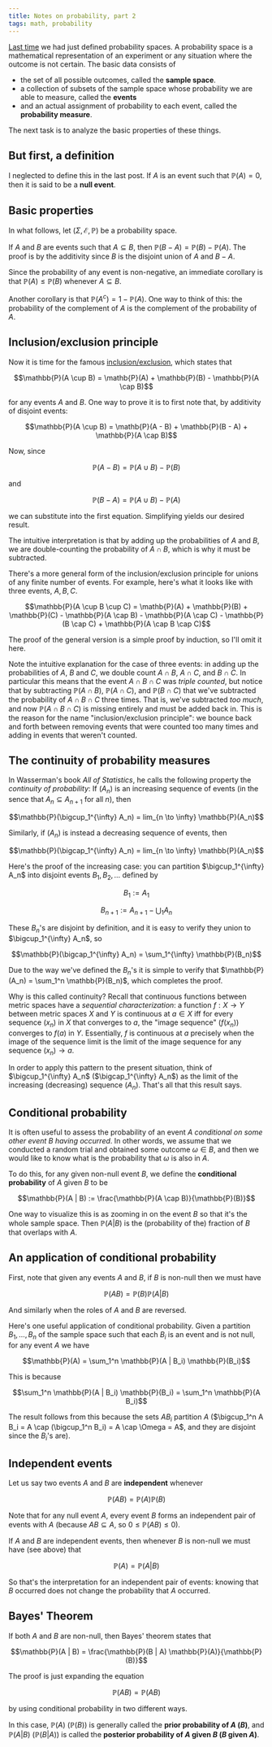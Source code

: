 ```yaml
---
title: Notes on probability, part 2
tags: math, probability
---
```


[Last time][prob-1] we had just defined probability spaces. A probability space is a mathematical representation of an experiment or any situation where the outcome is not certain. The basic data consists of

 - the set of all possible outcomes, called the **sample space**.
 - a collection of subsets of the sample space whose probability we are able to measure, called the **events**
 - and an actual assignment of probability to each event, called the **probability measure**.

The next task is to analyze the basic properties of these things.

## But first, a definition

I neglected to define this in the last post. If $A$ is an event such that $\mathbb{P}(A) = 0$, then it is said to be a **null event**.


## Basic properties

In what follows, let $(\Sigma, \mathcal{E}, \mathbb{P})$ be a probability space.

If $A$ and $B$ are events such that $A \subseteq B$, then $\mathbb{P}(B - A) = \mathbb{P}(B) - \mathbb{P}(A)$. The proof is by the additivity since $B$ is the disjoint union of $A$ and $B - A$.

Since the probability of any event is non-negative, an immediate corollary is that $\mathbb{P}(A) \leq \mathbb{P}(B)$ whenever $A \subseteq B$.

Another corollary is that $\mathbb{P}(A^c) = 1 - \mathbb{P}(A)$. One way to think of this: the probability of the complement of $A$ is the complement of the probability of $A$.

## Inclusion/exclusion principle

Now it is time for the famous [inclusion/exclusion](http://en.wikipedia.org/wiki/Inclusion%E2%80%93exclusion_principle), which states that

$$\mathbb{P}(A \cup B) = \mathb{P}(A) + \mathbb{P}(B) - \mathbb{P}(A \cap B)$$

for any events $A$ and $B$. One way to prove it is to first note that, by additivity of disjoint events:

$$\mathbb{P}(A \cup B) = \mathb{P}(A - B) + \mathbb{P}(B - A) + \mathbb{P}(A \cap B)$$

Now, since

$$\mathbb{P}(A - B) = \mathbb{P}(A \cup B) - \mathbb{P}(B)$$

and

$$\mathbb{P}(B - A) = \mathbb{P}(A \cup B) - \mathbb{P}(A)$$

we can substitute into the first equation. Simplifying yields our desired result.

The intuitive interpretation is that by adding up the probabilities of $A$ and $B$, we are double-counting the probability of $A \cap B$, which is why it must be subtracted.

There's a more general form of the inclusion/exclusion principle for unions of any finite number of events. For example, here's what it looks like with  three events, $A, B, C$.

$$\mathbb{P}(A \cup B \cup C) = \mathb{P}(A) + \mathbb{P}(B) + \mathbb{P}(C) - \mathbb{P}(A \cap B) - \mathbb{P}(A \cap C) - \mathbb{P}(B \cap C) + \mathbb{P}(A \cap B \cap C)$$

The proof of the general version is a simple proof by induction, so I'll omit it here.

Note the intuitive explanation for the case of three events: in adding up the probabilities of $A$, $B$ and $C$, we double count $A \cap B$, $A \cap C$, and $B \cap C$. In particular this means that the event $A \cap B \cap C$ was *triple counted*, but notice that by subtracting $\mathbb{P}(A \cap B)$,  $\mathbb{P}(A \cap C)$, and $\mathbb{P}(B \cap C)$ that we've subtracted the probability of $A \cap B \cap C$ three times. That is, we've subtracted *too much*, and now $\mathbb{P}(A \cap B \cap C)$ is missing entirely and must be added back in. This is the reason for the name "inclusion/exclusion principle": we bounce back and forth between removing events that were counted too many times and adding in events that weren't counted.


## The continuity of probability measures

In Wasserman's book *All of Statistics*, he calls the following property the *continuity of probability*: If $(A_n)$ is an increasing sequence of events (in the sence that $A_n \subseteq A_{n+1}$ for all $n$), then

$$\mathbb{P}(\bigcup_1^{\infty} A_n) = lim_{n \to \infty} \mathbb{P}(A_n)$$

Similarly, if $(A_n)$ is instead a decreasing sequence of events, then

$$\mathbb{P}(\bigcap_1^{\infty} A_n) = lim_{n \to \infty} \mathbb{P}(A_n)$$

Here's the proof of the increasing case: you can partition $\bigcup_1^{\infty} A_n$ into disjoint events $B_1, B_2, \ldots$ defined by

$$B_1 := A_1$$

$$B_{n+1} := A_{n+1} - \bigcup_1 A_n$$

These $B_n$'s are disjoint by definition, and it is easy to verify they union to $\bigcup_1^{\infty} A_n$, so

$$\mathbb{P}(\bigcap_1^{\infty} A_n) = \sum_1^{\infty} \mathbb{P}(B_n)$$

Due to the way we've defined the $B_n$'s it is simple to verify that $\mathbb{P}(A_n) = \sum_1^n \mathbb{P}(B_n)$, which completes the proof.

Why is this called continuity? Recall that continuous functions between metric spaces have a *sequential characterization*: a function $f: X \to Y$ between metric spaces $X$ and $Y$ is continuous at $a \in X$ iff for every sequence $(x_n)$ in $X$ that converges to $a$, the "image sequence" $(f(x_n))$ converges to $f(a)$ in $Y$. Essentially, $f$ is continuous at $a$ precisely when the image of the sequence limit is the limit of the image sequence for any sequence $(x_n) \to a$.

In order to apply this pattern to the present situation, think of $\bigcup_1^{\infty} A_n$ ($\bigcap_1^{\infty} A_n$) as the limit of the increasing (decreasing) sequence $(A_n)$. That's all that this result says.

## Conditional probability

It is often useful to assess the probability of an event $A$ *conditional on some other event $B$ having occurred*. In other words, we assume that we conducted a random trial and obtained some outcome $\omega \in B$, and then we would like to know what is the probability that $\omega$ is also in $A$.

To do this, for any given non-null event $B$, we define the **conditional probability** of $A$ given $B$ to be

$$\mathbb{P}(A | B) := \frac{\mathbb{P}(A \cap B)}{\mathbb{P}(B)}$$

One way to visualize this is as zooming in on the event $B$ so that it's the whole sample space. Then $\mathbb{P}(A | B)$ is the (probability of the) fraction of $B$ that overlaps with $A$.


## An application of conditional probability

First, note that given any events $A$ and $B$, if $B$ is non-null then we must have

$$\mathbb{P}(A B) = \mathbb{P}(B) \mathbb{P}(A | B)$$

And similarly when the roles of $A$ and $B$ are reversed.

Here's one useful application of conditional probability. Given a partition $B_1, \ldots, B_n$ of the sample space such that each $B_i$ is an event and is not null, for any event $A$ we have

$$\mathbb{P}(A) = \sum_1^n \mathbb{P}(A | B_i) \mathbb{P}(B_i)$$

This is because

$$\sum_1^n \mathbb{P}(A | B_i) \mathbb{P}(B_i) = \sum_1^n \mathbb{P}(A B_i)$$

The result follows from this because the sets $A B_i$ partition $A$ ($\bigcup_1^n A B_i = A \cap (\bigcup_1^n B_i) = A \cap \Omega = A$, and they are disjoint since the $B_i$'s are).


## Independent events

Let us say two events $A$ and $B$ are **independent** whenever

$$\mathbb{P}(A B) = \mathbb{P}(A) \mathbb{P}(B)$$

Note that for any null event $A$, every event $B$ forms an independent pair of events with $A$ (because $A B \subseteq A$, so $0 \leq \mathbb{P}(A B) \leq 0$).

If $A$ and $B$ are independent events, then whenever $B$ is non-null we must have (see above) that

$$\mathbb{P}(A) = \mathbb{P}(A | B)$$

So that's the interpretation for an independent pair of events: knowing that $B$ occurred does not change the probability that $A$ occurred.


## Bayes' Theorem

If both $A$ and $B$ are non-null, then Bayes' theorem states that

$$\mathbb{P}(A | B) = \frac{\mathbb{P}(B | A) \mathbb{P}(A)}{\mathbb{P}(B)}$$

The proof is just expanding the equation

$$\mathbb{P}(A B) = \mathbb{P}(A B)$$

by using conditional probability in two different ways.

In this case, $\mathbb{P}(A)$ ($\mathbb{P}(B)$) is generally called the **prior probability of $A$ ($B$)**, and $\mathbb{P}(A | B)$ ($\mathbb{P}(B | A)$) is called the **posterior probability of $A$ given $B$ ($B$ given $A$)**.


[prob-1]: /entries/2015-04-27-probability-1.html

